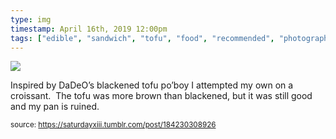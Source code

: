 ```yaml
---
type: img
timestamp: April 16th, 2019 12:00pm
tags: ["edible", "sandwich", "tofu", "food", "recommended", "photography"]
---
```

<img src="https://saturdayxiii.github.io/media/media/184230308926.jpg"/>
                                                                                          
Inspired by DaDeO’s blackened tofu po’boy I attempted my own on a croissant.  The tofu was more brown than blackened, but it was still good and my pan is ruined.
 
                                    
                
                
                
                
                                
<small>source: https://saturdayxiii.tumblr.com/post/184230308926</small>
